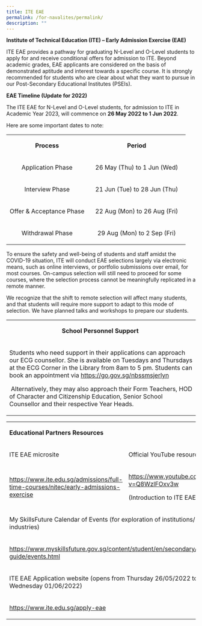 ```yaml
---
title: ITE EAE
permalink: /for-navalites/permalink/
description: ""
---
```

<p><strong>Institute of Technical Education (ITE) &ndash; Early Admission Exercise (EAE)</strong>&nbsp;</p>
<p>ITE EAE provides a pathway for graduating N-Level and O-Level students to apply for and receive conditional offers for admission to ITE. Beyond academic grades, EAE applicants are considered on the basis of demonstrated aptitude and interest towards a specific course. It is strongly recommended for students who are clear about what they want to pursue in our Post-Secondary Educational Institutes (PSEIs).</p>
<p><strong>EAE Timeline (Update for 2022)</strong></p>
<p>The ITE EAE for N-Level and O-Level students, for admission to ITE in Academic Year 2023, will commence on&nbsp;<strong>26 May 2022 to 1 Jun 2022</strong>.</p>
<p>Here are some important dates to note:</p>
<table width="53%">
<tbody>
<tr>
<td style="text-align: center;" width="45%">
<p><strong>Process</strong></p>
</td>
<td style="text-align: center;" width="54%">
<p><strong>Period</strong></p>
</td>
</tr>
<tr>
<td style="text-align: center;">
<p>Application Phase</p>
</td>
<td style="text-align: center;" width="54%">
<p>26 May (Thu) to 1 Jun (Wed)</p>
</td>
</tr>
<tr>
<td style="text-align: center;">
<p>Interview Phase</p>
</td>
<td style="text-align: center;" width="54%">
<p>21 Jun (Tue) to 28 Jun (Thu)</p>
</td>
</tr>
<tr>
<td style="text-align: center;">
<p>Offer &amp; Acceptance Phase</p>
</td>
<td style="text-align: center;" width="54%">
<p>22 Aug (Mon) to 26 Aug (Fri)</p>
</td>
</tr>
<tr>
<td style="text-align: center;">
<p>Withdrawal Phase</p>
</td>
<td style="text-align: center;" width="54%">
<p>29 Aug (Mon) to 2 Sep (Fri)</p>
</td>
</tr>
</tbody>
</table>
<p>To ensure the safety and well-being of students and staff amidst the COVID-19 situation,&nbsp;ITE will conduct EAE selections largely via electronic means, such as online interviews, or portfolio submissions over email, for most courses. On-campus selection will still need to proceed for some courses, where the selection process cannot be meaningfully replicated in a remote manner.&nbsp;</p>
<p>We recognize that the shift to remote selection will affect many students, and that students will require more support to adapt to this mode of selection. We have planned talks and workshops to prepare our students.&nbsp;</p>
<table width="0">
<tbody>
<tr>
<td width="622">
<p style="text-align: center;"><strong>School Personnel Support&nbsp;</strong></p>
</td>
</tr>
<tr>
<td width="622">
<p>Students who need support in their applications can approach our ECG counsellor. She is available on Tuesdays and Thursdays at the ECG Corner in the Library from 8am to 5 pm.&nbsp;Students can book an appointment via&nbsp;<a href="https://go.gov.sg/nbssmsjerlyn">https://go.gov.sg/nbssmsjerlyn</a></p>
<p>&nbsp;Alternatively, they may also approach their Form Teachers, HOD of Character and Citizenship Education, Senior School Counsellor and their respective Year Heads.&nbsp;</p>
</td>
</tr>
</tbody>
</table>
<table>
<tbody>
<tr>
<td colspan="2" width="629">
<p><strong>Educational Partners Resources</strong></p>
</td>
</tr>
<tr>
<td width="267">
<p>ITE EAE microsite</p>
</td>
<td width="362">
<p>Official YouTube resources</p>
</td>
</tr>
<tr>
<td width="267">
<p><a href="https://www.ite.edu.sg/admissions/full-time-courses/nitec/early-admissions-exercise">https://www.ite.edu.sg/admissions/full-time-courses/nitec/early-admissions-exercise</a></p>
</td>
<td width="362">
<p><a href="https://www.youtube.com/watch?v=Q8WzlFOxv3w">https://www.youtube.com/watch?v=Q8WzlFOxv3w</a></p>
<p>(Introduction to ITE EAE)</p>
</td>
</tr>
<tr>
<td colspan="2" width="629">
<p>My SkillsFuture Calendar of Events (for exploration of institutions/ courses / industries)</p>
</td>
</tr>
<tr>
<td colspan="2" width="629">
<p><a href="https://www.myskillsfuture.gov.sg/content/student/en/secondary/education-guide/events.html">https://www.myskillsfuture.gov.sg/content/student/en/secondary/education-guide/events.html</a></p>
</td>
</tr>
<tr>
<td colspan="2" width="629">
<p>ITE EAE Application website (opens from Thursday 26/05/2022 to Wednesday 01/06/2022)</p>
</td>
</tr>
<tr>
<td colspan="2" width="629">
<p><a href="https://www.ite.edu.sg/apply-eae">https://www.ite.edu.sg/apply-eae</a></p>
</td>
</tr>
</tbody>
</table>